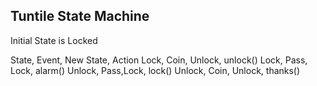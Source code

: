 Tuntile State Machine
---------------------
Initial State is Locked

State, Event, New State, Action
Lock, Coin, Unlock, unlock()
Lock, Pass, Lock, alarm()
Unlock, Pass,Lock, lock()
Unlock, Coin, Unlock, thanks()

